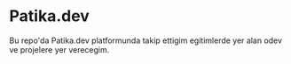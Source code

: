 # Patika.dev
Bu repo'da Patika.dev platformunda takip ettigim egitimlerde yer alan odev ve projelere yer verecegim.
